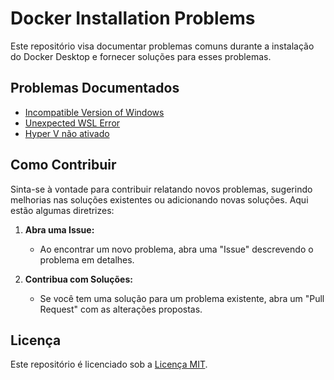# Docker Installation Problems

Este repositório visa documentar problemas comuns durante a instalação do Docker Desktop e fornecer soluções para esses problemas.

## Problemas Documentados

- [Incompatible Version of Windows](https://github.com/f5-nascimento/docker-installation-problems/blob/main/incompatible%20version%20of%20Windows/problema-atualizacao-windows.md)
- [Unexpected WSL Error](https://github.com/f5-nascimento/docker-installation-problems/blob/main/Unexpected%20WSL%20Error/Erro-Inesperado-WSL-Iniciar-Docker-Desktop.md)
- [Hyper V não ativado](https://github.com/f5-nascimento/docker-installation-problems/blob/main/Hyper%20V%20n%C3%A3o%20ativado/ativacao-hyper-v.md)

## Como Contribuir

Sinta-se à vontade para contribuir relatando novos problemas, sugerindo melhorias nas soluções existentes ou adicionando novas soluções. Aqui estão algumas diretrizes:

1. **Abra uma Issue:**
   - Ao encontrar um novo problema, abra uma "Issue" descrevendo o problema em detalhes.

2. **Contribua com Soluções:**
   - Se você tem uma solução para um problema existente, abra um "Pull Request" com as alterações propostas.

## Licença

Este repositório é licenciado sob a [Licença MIT](./LICENSE).


